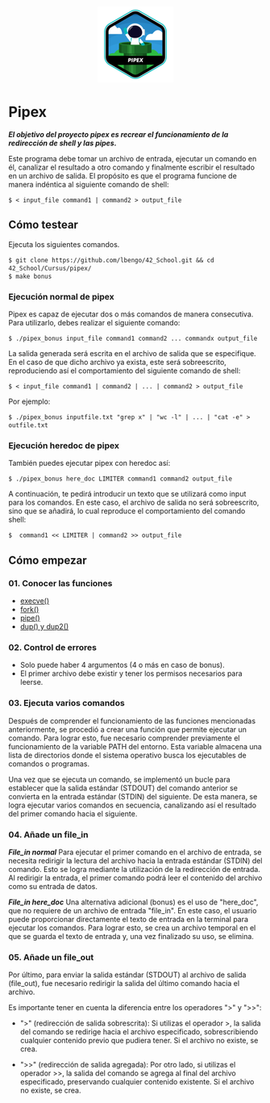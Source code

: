 <p align="center">
  <img src="../../42_badges/pipexe.png" alt="Push_Swap 42 project badge"/>
</p>

# Pipex

***El objetivo del proyecto pipex es recrear el funcionamiento de la redirección de shell y las pipes.***

Este programa debe tomar un archivo de entrada, ejecutar un comando en él, canalizar el resultado a otro comando y finalmente escribir el resultado en un archivo de salida. El propósito es que el programa funcione de manera indéntica al siguiente comando de shell:

```shell
$ < input_file command1 | command2 > output_file
```

## Cómo testear
Ejecuta los siguientes comandos.

```shell
$ git clone https://github.com/lbengo/42_School.git && cd 42_School/Cursus/pipex/
$ make bonus
```

### Ejecución normal de pipex

Pipex es capaz de ejecutar dos o más comandos de manera consecutiva. Para utilizarlo, debes realizar el siguiente comando:

```shell
$ ./pipex_bonus input_file command1 command2 ... commandx output_file
```

La salida generada será escrita en el archivo de salida que se especifique. En el caso de que dicho archivo ya exista, este será sobreescrito, reproduciendo así el comportamiento del siguiente comando de shell:

```shell
$ < input_file command1 | command2 | ... | command2 > output_file
```

Por ejemplo:

```shell
$ ./pipex_bonus inputfile.txt "grep x" | "wc -l" | ... | "cat -e" > outfile.txt
```

### Ejecución heredoc de pipex

También puedes ejecutar pipex con heredoc así:

```shell
$ ./pipex_bonus here_doc LIMITER command1 command2 output_file
```

A continuación, te pedirá introducir un texto que se utilizará como input para los comandos. En este caso, el archivo de salida no será sobreescrito, sino que se añadirá, lo cual reproduce el comportamiento del comando shell:

```shell
$  command1 << LIMITER | command2 >> output_file
```

## Cómo empezar

### 01. Conocer las funciones
- [execve()](./Readme/functions/execve())
- [fork()](./Readme/functions/fork())
- [pipe()](./Readme/functions/pipe())
- [dup() y dup2()](./Readme/functions/dup2())

### 02. Control de errores
- Solo puede haber 4 argumentos (4 o más en caso de bonus).
- El primer archivo debe existir y tener los permisos necesarios para leerse.

### 03. Ejecuta varios comandos
Después de comprender el funcionamiento de las funciones mencionadas anteriormente, se procedió a crear una función que permite ejecutar un comando. Para lograr esto, fue necesario comprender previamente el funcionamiento de la variable PATH del entorno. Esta variable almacena una lista de directorios donde el sistema operativo busca los ejecutables de comandos o programas.

Una vez que se ejecuta un comando, se implementó un bucle para establecer que la salida estándar (STDOUT) del comando anterior se convierta en la entrada estándar (STDIN) del siguiente. De esta manera, se logra ejecutar varios comandos en secuencia, canalizando así el resultado del primer comando hacia el siguiente.

### 04. Añade un file_in
***File_in normal***
Para ejecutar el primer comando en el archivo de entrada, se necesita redirigir la lectura del archivo hacia la entrada estándar (STDIN) del comando. Esto se logra mediante la utilización de la redirección de entrada. Al redirigir la entrada, el primer comando podrá leer el contenido del archivo como su entrada de datos.

***File_in here_doc***
Una alternativa adicional (bonus) es el uso de "here_doc", que no requiere de un archivo de entrada "file_in". En este caso, el usuario puede proporcionar directamente el texto de entrada en la terminal para ejecutar los comandos. Para lograr esto, se crea un archivo temporal en el que se guarda el texto de entrada y, una vez finalizado su uso, se elimina.

### 05. Añade un file_out
Por último, para enviar la salida estándar (STDOUT) al archivo de salida (file_out), fue necesario redirigir la salida del último comando hacia el archivo.

Es importante tener en cuenta la diferencia entre los operadores ">" y ">>":

- ">" (redirección de salida sobrescrita): Si utilizas el operador >, la salida del comando se redirige hacia el archivo especificado, sobrescribiendo cualquier contenido previo que pudiera tener. Si el archivo no existe, se crea.

- ">>" (redirección de salida agregada): Por otro lado, si utilizas el operador >>, la salida del comando se agrega al final del archivo especificado, preservando cualquier contenido existente. Si el archivo no existe, se crea.

